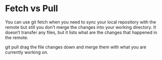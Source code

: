 # Fetch vs Pull

You can use git fetch when you need to sync your local repository with the remote but still you don’t merge the changes into your working directory. It doesn’t transfer any files, but it lists what are the changes that happened in the remote.

git pull drag the file changes down and merge them with what you are currently working on.

